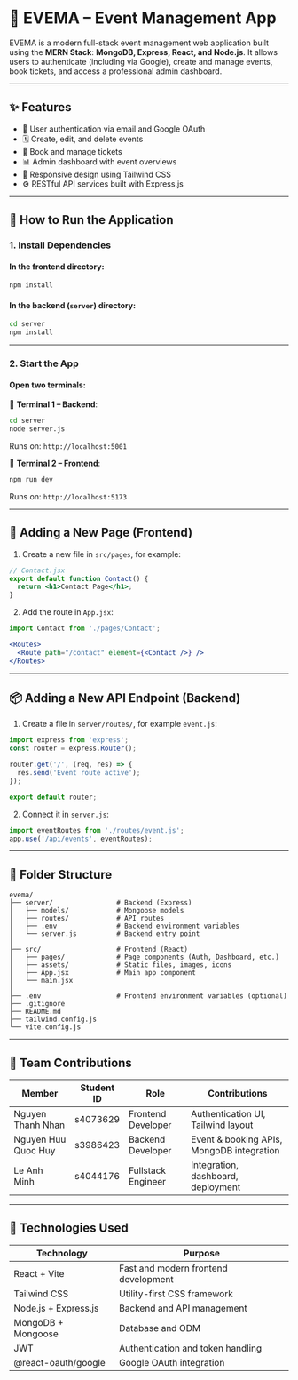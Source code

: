 # 📅 EVEMA – Event Management App

EVEMA is a modern full-stack event management web application built using the **MERN Stack**: **MongoDB, Express, React, and Node.js**. It allows users to authenticate (including via Google), create and manage events, book tickets, and access a professional admin dashboard.

---

## ✨ Features

- 🔐 User authentication via email and Google OAuth
- 🗓️ Create, edit, and delete events
- 🎫 Book and manage tickets
- 📊 Admin dashboard with event overviews
- 📱 Responsive design using Tailwind CSS
- ⚙️ RESTful API services built with Express.js

---

## 🚀 How to Run the Application

### 1. Install Dependencies

#### In the frontend directory:
```bash
npm install
```

#### In the backend (`server`) directory:
```bash
cd server
npm install
```

---

### 2. Start the App

#### Open two terminals:

🔹 **Terminal 1 – Backend**:
```bash
cd server
node server.js
```
Runs on: `http://localhost:5001`

🔹 **Terminal 2 – Frontend**:
```bash
npm run dev
```
Runs on: `http://localhost:5173`

---

## 🧩 Adding a New Page (Frontend)

1. Create a new file in `src/pages`, for example:
```jsx
// Contact.jsx
export default function Contact() {
  return <h1>Contact Page</h1>;
}
```

2. Add the route in `App.jsx`:
```jsx
import Contact from './pages/Contact';

<Routes>
  <Route path="/contact" element={<Contact />} />
</Routes>
```

---

## 📦 Adding a New API Endpoint (Backend)

1. Create a file in `server/routes/`, for example `event.js`:
```js
import express from 'express';
const router = express.Router();

router.get('/', (req, res) => {
  res.send('Event route active');
});

export default router;
```

2. Connect it in `server.js`:
```js
import eventRoutes from './routes/event.js';
app.use('/api/events', eventRoutes);
```

---

## 📁 Folder Structure

```
evema/
├── server/                # Backend (Express)
│   ├── models/            # Mongoose models
│   ├── routes/            # API routes
│   ├── .env               # Backend environment variables
│   └── server.js          # Backend entry point
│
├── src/                   # Frontend (React)
│   ├── pages/             # Page components (Auth, Dashboard, etc.)
│   ├── assets/            # Static files, images, icons
│   ├── App.jsx            # Main app component
│   └── main.jsx
│
├── .env                   # Frontend environment variables (optional)
├── .gitignore
├── README.md
├── tailwind.config.js
└── vite.config.js
```

---

## 👥 Team Contributions

| Member              | Student ID | Role               | Contributions                             |
|---------------------|------------|--------------------|-------------------------------------------|
| Nguyen Thanh Nhan   | s4073629   | Frontend Developer | Authentication UI, Tailwind layout        |
| Nguyen Huu Quoc Huy | s3986423   | Backend Developer  | Event & booking APIs, MongoDB integration |
| Le Anh Minh         | s4044176   | Fullstack Engineer | Integration, dashboard, deployment        |


---

## 🧠 Technologies Used

| Technology             | Purpose                                |
|------------------------|----------------------------------------|
| React + Vite           | Fast and modern frontend development   |
| Tailwind CSS           | Utility-first CSS framework            |
| Node.js + Express.js   | Backend and API management             |
| MongoDB + Mongoose     | Database and ODM                       |
| JWT                    | Authentication and token handling      |
| @react-oauth/google    | Google OAuth integration               |
